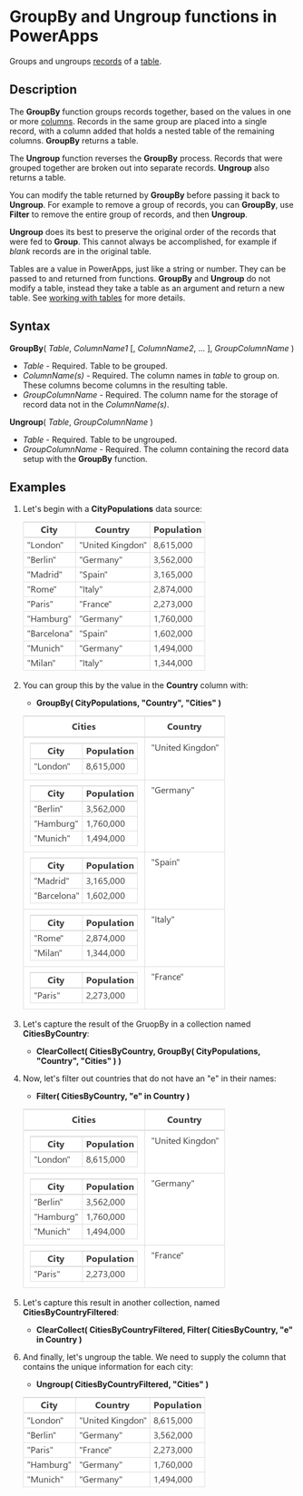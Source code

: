 <properties
	pageTitle="PowerApps: GroupBy and Ungroup functions"
	description="Reference information for the GroupBy and Ungroup functions in PowerApps, including syntax and examples"
	services=""
	suite="powerapps"
	documentationCenter="na"
	authors="gregli-msft"
	manager="dwrede"
	editor=""
	tags=""/>

<tags
   ms.service="powerapps"
   ms.devlang="na"
   ms.topic="article"
   ms.tgt_pltfrm="na"
   ms.workload="na"
   ms.date="11/07/2015"
   ms.author="gregli"/>

# GroupBy and Ungroup functions in PowerApps #

Groups and ungroups [records](working-with-tables.md#records) of a [table](working-with-tables.md).

## Description ##

The **GroupBy** function groups records together, based on the values in one or more [columns](working-with-tables.md#columns).  Records in the same group are placed into a single record, with a column added that holds a nested table of the remaining columns.  **GroupBy** returns a table.   

The **Ungroup** function reverses the **GroupBy** process.  Records that were grouped together are broken out into separate records.  **Ungroup** also returns a table.

You can modify the table returned by **GroupBy** before passing it back to **Ungroup**.  For example to remove a group of records, you can **GroupBy**, use **Filter** to remove the entire group of records, and then **Ungroup**.  

**Ungroup** does its best to preserve the original order of the records that were fed to **Group**.  This cannot always be accomplished, for example if *blank* records are in the original table. 

Tables are a value in PowerApps, just like a string or number.  They can be passed to and returned from functions.  **GroupBy** and **Ungroup** do not modify a table, instead they take a table as an argument and return a new table.  See [working with tables](working-with-tables.md) for more details.

## Syntax ##

**GroupBy**( *Table*, *ColumnName1* [, *ColumnName2*, ... ], *GroupColumnName* )

- *Table* - Required. Table to be grouped.
- *ColumnName(s)* - Required.  The column names in *table* to group on.  These columns become columns in the resulting table.
- *GroupColumnName* - Required.  The column name for the storage of record data not in the *ColumnName(s)*. 

**Ungroup**( *Table*, *GroupColumnName* )

- *Table* - Required. Table to be ungrouped.
- *GroupColumnName* - Required.  The column containing the record data setup with the **GroupBy** function. 

## Examples ##

1. Let's begin with a **CityPopulations** data source:

	![](media/function-groupby/cities.png)

1. You can group this by the value in the **Country** column with:

	- **GroupBy( CityPopulations, "Country", "Cities" )**

	![](media/function-groupby/cities-grouped.png)

2. Let's capture the result of the GruopBy in a collection named **CitiesByCountry**:

	- **ClearCollect( CitiesByCountry, GroupBy( CityPopulations, "Country", "Cities" ) )**

3. Now, let's filter out countries that do not have an "e" in their names:

	- **Filter( CitiesByCountry, "e" in Country )**

	![](media/function-groupby/cities-grouped-hase.png)

4. Let's capture this result in another collection, named **CitiesByCountryFiltered**:

	- **ClearCollect( CitiesByCountryFiltered, Filter( CitiesByCountry, "e" in Country )**

5. And finally, let's ungroup the table.  We need to supply the column that contains the unique information for each city:

	- **Ungroup( CitiesByCountryFiltered, "Cities" )**

	![](media/function-groupby/cities-hase.png)




